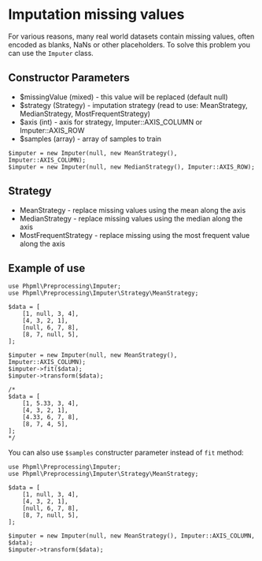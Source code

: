 # Imputation missing values

For various reasons, many real world datasets contain missing values, often encoded as blanks, NaNs or other placeholders.
To solve this problem you can use the `Imputer` class.

## Constructor Parameters

* $missingValue (mixed) - this value will be replaced (default null)
* $strategy (Strategy) - imputation strategy (read to use: MeanStrategy, MedianStrategy, MostFrequentStrategy)
* $axis (int) - axis for strategy, Imputer::AXIS_COLUMN or Imputer::AXIS_ROW
* $samples (array) - array of samples to train

```
$imputer = new Imputer(null, new MeanStrategy(), Imputer::AXIS_COLUMN);
$imputer = new Imputer(null, new MedianStrategy(), Imputer::AXIS_ROW);
```

## Strategy

* MeanStrategy - replace missing values using the mean along the axis
* MedianStrategy - replace missing values using the median along the axis
* MostFrequentStrategy - replace missing using the most frequent value along the axis

## Example of use

```
use Phpml\Preprocessing\Imputer;
use Phpml\Preprocessing\Imputer\Strategy\MeanStrategy;

$data = [
    [1, null, 3, 4],
    [4, 3, 2, 1],
    [null, 6, 7, 8],
    [8, 7, null, 5],
];

$imputer = new Imputer(null, new MeanStrategy(), Imputer::AXIS_COLUMN);
$imputer->fit($data);
$imputer->transform($data);

/*
$data = [
    [1, 5.33, 3, 4],
    [4, 3, 2, 1],
    [4.33, 6, 7, 8],
    [8, 7, 4, 5],
];
*/

```

You can also use `$samples` constructer parameter instead of `fit` method:

```
use Phpml\Preprocessing\Imputer;
use Phpml\Preprocessing\Imputer\Strategy\MeanStrategy;

$data = [
    [1, null, 3, 4],
    [4, 3, 2, 1],
    [null, 6, 7, 8],
    [8, 7, null, 5],
];

$imputer = new Imputer(null, new MeanStrategy(), Imputer::AXIS_COLUMN, $data);
$imputer->transform($data);
```
